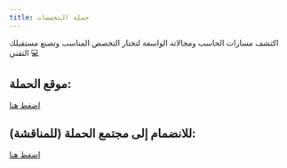 ```yaml
---
title: حملة التخصصات
---
```


اكتشف مسارات الحاسب ومجالاته الواسعة لتختار التخصص المناسب وتصنع مستقبلك التقني 💻

## موقع الحملة: 
[اضغط هنا](https://uqucc-majors.sb.sa)

## للانضمام إلى مجتمع الحملة (للمناقشة): 
[اضغط هنا](https://t.me/uquccmajors)
